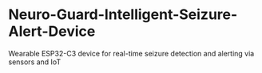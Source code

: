 # Neuro-Guard-Intelligent-Seizure-Alert-Device
Wearable ESP32-C3 device for real-time seizure detection and alerting via sensors and IoT
